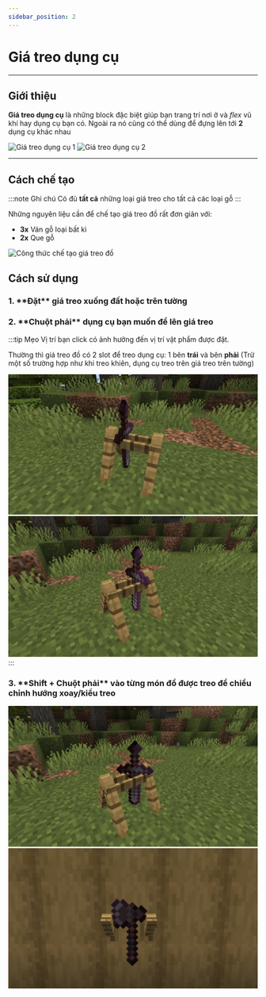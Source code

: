 ```yaml
---
sidebar_position: 2
---
```


# Giá treo dụng cụ

---

## Giới thiệu

**Giá treo dụng cụ** là những block đặc biệt giúp bạn trang trí nơi ở và _flex_ vũ khí hay dụng cụ bạn có. Ngoài ra nó cũng có thể dùng để đựng lên tới **2** dụng cụ khác nhau

![Giá treo dụng cụ 1](https://cdn.modrinth.com/data/Ws2vw51R/images/193d163b1a42d292477df211f021cc1a0efe7ecf.png)
![Giá treo dụng cụ 2](https://cdn.modrinth.com/data/Ws2vw51R/images/f69151a211873afdc96a6bc70b6f197bf75abc90.png)

---

## Cách chế tạo

:::note Ghi chú
Có đủ **tất cả** những loại giá treo cho tất cả các loại gỗ
:::

Những nguyên liệu cần để chế tạo giá treo đồ rất đơn giản với:

- **3x** Ván gỗ loại bất kì
- **2x** Que gỗ

![Công thức chế tạo giá treo đồ](https://cdn.modrinth.com/data/cached_images/b964048fe87d44452f6c5d2ed543b644dd66c7cf.gif)

## Cách sử dụng

<h3> 1. **Đặt** giá treo xuống đất hoặc trên tường </h3>

<h3> 2. **Chuột phải** dụng cụ bạn muốn để lên giá treo </h3>

:::tip Mẹo
Vị trí bạn click có ảnh hưởng đến vị trí vật phẩm được đặt.

Thường thì giá treo đồ có 2 slot để treo dụng cụ: 1 bên **trái** và bên **phải** (Trừ một số trường hợp như khi treo khiên, dụng cụ treo trên giá treo trên tường)

![Giá treo đồ bên trái](./img/racks_left.png) ![Giá treo đồ bên phải](./img/racks_right.png)
:::

<h3> 3. **Shift + Chuột phải** vào từng món đồ được treo để chiều chỉnh hướng xoay/kiểu treo </h3>

![Giá treo đồ được chỉnh hướng 1](./img/racks_pose1.png)
![Giá treo đồ được chỉnh hướng 2](./img/racks_pose2.png)
